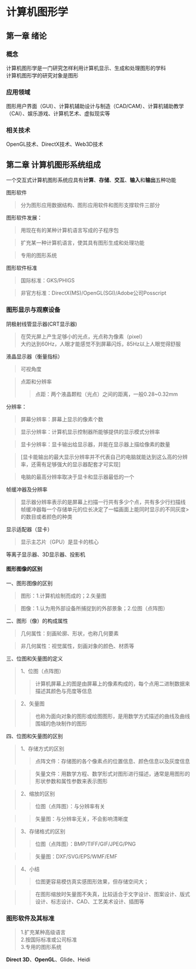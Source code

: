 # 计算机图形学

## 第一章 绪论

### **概念**

计算机图形学是一门研究怎样利用计算机显示、生成和处理图形的学科  
计算机图形学的研究对象是图形

### **应用领域**

图形用户界面（GUI）、计算机辅助设计与制造（CAD/CAM）、计算机辅助教学（CAI）、娱乐游戏、计算机艺术、虚拟现实等

### **相关技术**

OpenGL技术、DirectX技术、Web3D技术

## 第二章 计算机图形系统组成

一个交互式计算机图形系统应具有**计算**、**存储**、**交互**、**输入**和**输出**五种功能


图形软件
>分为图形应用数据结构、图形应用软件和图形支撑软件三部分

图形软件发展：
>用现在有的某种计算机语言写成的子程序包

>扩充某一种计算机语言，使其具有图形生成和处理功能

>专用的图形系统

图形软件标准
>国际标准：GKS/PHIGS

>非官方标准：DirectX(MS)/OpenGL(SGI)/Adobe公司Posscript

### 图形显示与观察设备

阴极射线管显示器(CRT显示器)

> 在荧光屏上产生足够小的光点，光点称为像素（pixel）  
  大约达到60Hz，人眼才能感觉不到屏幕闪烁，85Hz以上人眼觉得舒服

液晶显示器（衡量指标）
>可视角度

>点距和分辨率
>> 点距：两个液晶颗粒（光点）之间的距离，一般0.28~0.32mm

分辨率：
>屏幕分辨率：屏幕上显示的像素个数

>显示分辨率：计算机显示控制器所能够提供的显示模式分辨率

>显卡分辨率：显卡输出给显示器，并能在显示器上描绘像素的数量

>[显卡能输出的最大显示分辨率并不代表自己的电脑就能达到这么高的分辨率，还需有足够强大的显示器配套才可实现]

>电脑的最高分辨率取决于显卡和显示器最低的一个

帧缓冲器及分辨率
>显示器分辨率表示的是屏幕上扫描一行共有多少个点，共有多少行扫描线
>帧缓冲器每一个存储单元的位长决定了一幅画面上能同时显示的不同灰度>的数目或者颜色的种类

显示适配器（显卡）

>显示主芯片（GPU）是显卡的核心

等离子显示器、3D显示器、投影机

#### 图形图像的区别

一、图形图像的区别
>图形：1.计算机绘制而成的；2.矢量图

>图像：1.认为用外部设备所捕捉到的外部景象；2.位图（点阵图）

二、图形（像）的构成属性
>几何属性：刻画轮廓、形状，也称几何要素

>非几何属性：视觉属性，刻画对象的颜色、材质等

三、位图和矢量图的定义

>1、位图（点阵图）
>>计算机屏幕上的图是由屏幕上的像素构成的，每个点用二进制数据来描述其颜色与亮度等信息

>2、矢量图
>>也称为面向对象的图形或绘图图形，是用数学方式描述的曲线及曲线围城的色块制作的图形

四、位图和矢量图的区别
>1、存储方式的区别
>>点阵文件：存储图的各个像素点的位置信息、颜色信息以及灰度信息

>>矢量文件：用数学方程、数学形式对图形进行描述，通常是用图形的形状参数和属性参数来表示图形

>2、缩放的区别
>>位图（点阵图）：与分辨率有关

>>矢量图：与分辨率无关，不会影响清晰度

>3、存储格式的区别
>>位图（点阵图）：BMP/TIFF/GIF/JPEG/PNG

>>矢量图：DXF/SVG/EPS/WMF/EMF

>4、小结
>>位图更容易模仿真实感图形效果，但存储空间大；

>>在图形缩放时矢量图不失真，比较适合于文字设计、图案设计、版式设计、标志设计、CAD、工艺美术设计、插图等

### 图形软件及其标准

>1.扩充某种高级语言  
2.按国际标准或公司标准  
3.专用的图形系统

**Direct 3D**、**OpenGL**、Glide、Heidi
